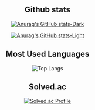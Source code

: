 <div align="center">
  
Github stats
------
[![Anurag's GitHub stats-Dark](https://github-readme-stats.vercel.app/api?username=binaryhong&show_icons=true&theme=dark#gh-dark-mode-only)](https://github.com/anuraghazra/github-readme-stats#gh-dark-mode-only)

[![Anurag's GitHub stats-Light](https://github-readme-stats.vercel.app/api?username=binaryhong&show_icons=true&theme=default#gh-light-mode-only)](https://github.com/anuraghazra/github-readme-stats#gh-light-mode-only)


Most Used Languages
------
![Top Langs](https://github-readme-stats.vercel.app/api/top-langs/?username=binaryhong&layout=compact&theme=dark)
  
 Solved.ac
 ------
[![Solved.ac Profile](http://mazassumnida.wtf/api/generate_badge?boj=binarystar95)](https://solved.ac/binarystar95)
</div>
<!--
**binaryhong/binaryhong** is a ✨ _special_ ✨ repository because its `README.md` (this file) appears on your GitHub profile.

Here are some ideas to get you started:

- 🔭 I’m currently working on ...
- 🌱 I’m currently learning ...
- 👯 I’m looking to collaborate on ...
- 🤔 I’m looking for help with ...
- 💬 Ask me about ...
- 📫 How to reach me: ...
- 😄 Pronouns: ...
- ⚡ Fun fact: ...
-->
